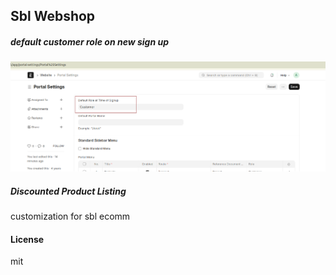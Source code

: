 ## Sbl Webshop

##### default customer role on new sign up

![](assets/20241114_121502_image.png)

##### Discounted Product Listing





customization for sbl ecomm

#### License

mit

